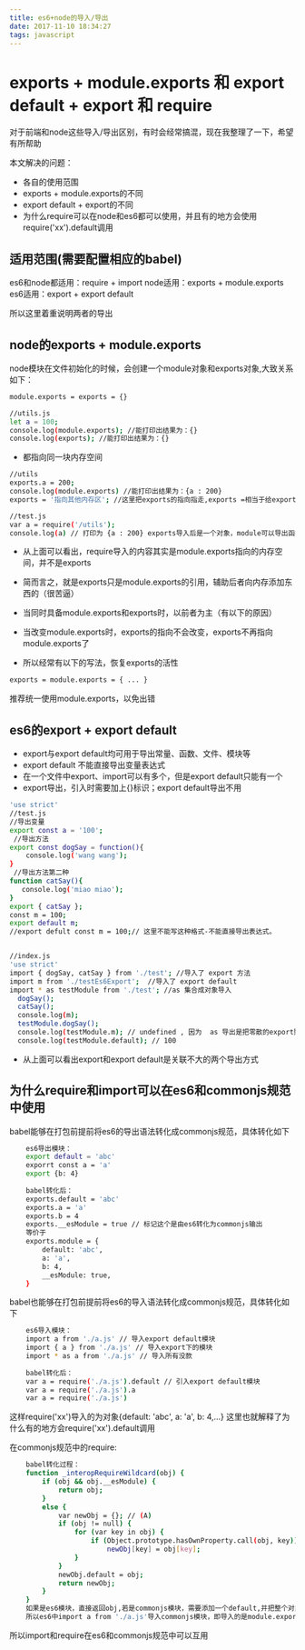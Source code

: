 ```yaml
---
title: es6+node的导入/导出
date: 2017-11-10 18:34:27
tags: javascript
---
```


# exports + module.exports 和 export default + export 和 require

对于前端和node这些导入/导出区别，有时会经常搞混，现在我整理了一下，希望有所帮助

本文解决的问题：
- 各自的使用范围
- exports + module.exports的不同
- export default + export的不同
- 为什么require可以在node和es6都可以使用，并且有的地方会使用require('xx').default调用

<!-- more -->

## 适用范围(需要配置相应的babel)
es6和node都适用：require + import
node适用：exports + module.exports
es6适用：export + export default

所以这里着重说明两者的导出


## node的exports + module.exports
node模块在文件初始化的时候，会创建一个module对象和exports对象,大致关系如下：
``` bash
module.exports = exports = {}

//utils.js
let a = 100;
console.log(module.exports); //能打印出结果为：{}
console.log(exports); //能打印出结果为：{}
```
* 都指向同一块内存空间

``` bash
//utils
exports.a = 200;
console.log(module.exports) //能打印出结果为：{a : 200}
exports = '指向其他内存区'; //这里把exports的指向指走,exports =相当于给exports对象重新赋值

//test.js
var a = require('/utils');
console.log(a) // 打印为 {a : 200} exports导入后是一个对象，module可以导出函数
```
* 从上面可以看出，require导入的内容其实是module.exports指向的内存空间，并不是exports
* 简而言之，就是exports只是module.exports的引用，辅助后者向内存添加东西的（很苦逼）


* 当同时具备module.exports和exports时，以前者为主（有以下的原因）
* 当改变module.exports时，exports的指向不会改变，exports不再指向module.exports了
* 所以经常有以下的写法，恢复exports的活性
``` bash
exports = module.exports = { ... }
```

推荐统一使用module.exports，以免出错


## es6的export + export default
* export与export default均可用于导出常量、函数、文件、模块等
* export default 不能直接导出变量表达式
* 在一个文件中export、import可以有多个，但是export default只能有一个
* export导出，引入时需要加上{}标识；export default导出不用
``` bash
'use strict'
//test.js
//导出变量
export const a = '100';
 //导出方法
export const dogSay = function(){
    console.log('wang wang');
}
 //导出方法第二种
function catSay(){
   console.log('miao miao');
}
export { catSay };
const m = 100;
export default m;
//export defult const m = 100;// 这里不能写这种格式-不能直接导出表达式。


//index.js
'use strict'
import { dogSay, catSay } from './test'; //导入了 export 方法
import m from './testEs6Export';  //导入了 export default
import * as testModule from './test'; //as 集合成对象导入
  dogSay();
  catSay();
  console.log(m);
  testModule.dogSay();
  console.log(testModule.m); // undefined , 因为  as 导出是把零散的export聚集在一起作为一个对象，而export default是导出为 default属性。
  console.log(testModule.default); // 100
```
* 从上面可以看出export和export default是关联不大的两个导出方式

## 为什么require和import可以在es6和commonjs规范中使用
babel能够在打包前提前将es6的导出语法转化成commonjs规范，具体转化如下
``` bash
    es6导出模块：
    export default = 'abc'
    exporrt const a = 'a'
    export {b: 4}
    
    babel转化后：
    exports.default = 'abc'
    exports.a = 'a'
    exports.b = 4
    exports.__esModule = true // 标记这个是由es6转化为commonjs输出
    等价于
    exports.module = {
        default: 'abc',
        a: 'a',
        b: 4,
        __esModule: true,
    }
```

babel也能够在打包前提前将es6的导入语法转化成commonjs规范，具体转化如下
``` bash
    es6导入模块：
    import a from './a.js' // 导入export default模块
    import { a } from './a.js' // 导入export下的模块
    import * as a from './a.js' // 导入所有没款
    
    babel转化后：
    var a = require('./a.js').default // 引入export default模块
    var a = require('./a.js').a
    var a = require('./a.js')
```
这样require('xx')导入的为对象{default: 'abc', a: 'a', b: 4,...}
这里也就解释了为什么有的地方会require('xx').default调用

在commonjs规范中的require:
``` bash
    babel转化过程：
    function _interopRequireWildcard(obj) {
        if (obj && obj.__esModule) {
            return obj;
        }
        else {
            var newObj = {}; // (A)
            if (obj != null) {
                for (var key in obj) {
                    if (Object.prototype.hasOwnProperty.call(obj, key))
                        newObj[key] = obj[key];
                }
            }
            newObj.default = obj;
            return newObj;
        }
    }
    如果是es6模块，直接返回obj,若是commonjs模块，需要添加一个default,并把整个对象赋值个default
    所以es6中import a from './a.js'导入commonjs模块，即导入的是module.exports的值
```
所以import和require在es6和commonjs规范中可以互用